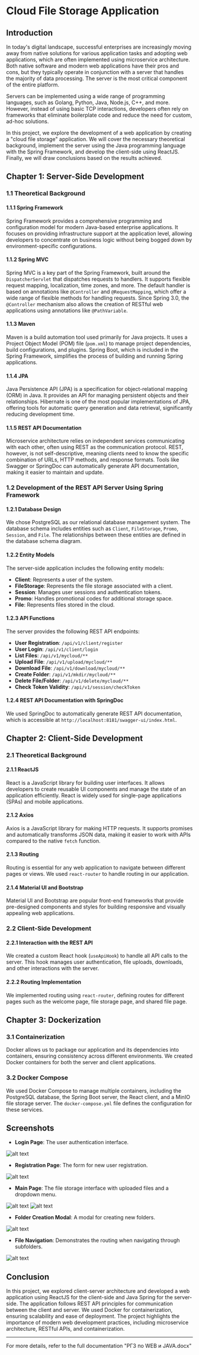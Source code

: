 # Cloud File Storage Application

## Introduction

In today's digital landscape, successful enterprises are increasingly moving away from native solutions for various application tasks and adopting web applications, which are often implemented using microservice architecture. Both native software and modern web applications have their pros and cons, but they typically operate in conjunction with a server that handles the majority of data processing. The server is the most critical component of the entire platform.

Servers can be implemented using a wide range of programming languages, such as Golang, Python, Java, Node.js, C++, and more. However, instead of using basic TCP interactions, developers often rely on frameworks that eliminate boilerplate code and reduce the need for custom, ad-hoc solutions.

In this project, we explore the development of a web application by creating a "cloud file storage" application. We will cover the necessary theoretical background, implement the server using the Java programming language with the Spring Framework, and develop the client-side using ReactJS. Finally, we will draw conclusions based on the results achieved.

## Chapter 1: Server-Side Development

### 1.1 Theoretical Background

#### 1.1.1 Spring Framework

Spring Framework provides a comprehensive programming and configuration model for modern Java-based enterprise applications. It focuses on providing infrastructure support at the application level, allowing developers to concentrate on business logic without being bogged down by environment-specific configurations.

#### 1.1.2 Spring MVC

Spring MVC is a key part of the Spring Framework, built around the `DispatcherServlet` that dispatches requests to handlers. It supports flexible request mapping, localization, time zones, and more. The default handler is based on annotations like `@Controller` and `@RequestMapping`, which offer a wide range of flexible methods for handling requests. Since Spring 3.0, the `@Controller` mechanism also allows the creation of RESTful web applications using annotations like `@PathVariable`.

#### 1.1.3 Maven

Maven is a build automation tool used primarily for Java projects. It uses a Project Object Model (POM) file (`pom.xml`) to manage project dependencies, build configurations, and plugins. Spring Boot, which is included in the Spring Framework, simplifies the process of building and running Spring applications.

#### 1.1.4 JPA

Java Persistence API (JPA) is a specification for object-relational mapping (ORM) in Java. It provides an API for managing persistent objects and their relationships. Hibernate is one of the most popular implementations of JPA, offering tools for automatic query generation and data retrieval, significantly reducing development time.

#### 1.1.5 REST API Documentation

Microservice architecture relies on independent services communicating with each other, often using REST as the communication protocol. REST, however, is not self-descriptive, meaning clients need to know the specific combination of URLs, HTTP methods, and response formats. Tools like Swagger or SpringDoc can automatically generate API documentation, making it easier to maintain and update.

### 1.2 Development of the REST API Server Using Spring Framework

#### 1.2.1 Database Design

We chose PostgreSQL as our relational database management system. The database schema includes entities such as `Client`, `FileStorage`, `Promo`, `Session`, and `File`. The relationships between these entities are defined in the database schema diagram.

#### 1.2.2 Entity Models

The server-side application includes the following entity models:

- **Client**: Represents a user of the system.
- **FileStorage**: Represents the file storage associated with a client.
- **Session**: Manages user sessions and authentication tokens.
- **Promo**: Handles promotional codes for additional storage space.
- **File**: Represents files stored in the cloud.

#### 1.2.3 API Functions

The server provides the following REST API endpoints:

- **User Registration**: `/api/v1/client/register`
- **User Login**: `/api/v1/client/login`
- **List Files**: `/api/v1/mycloud/**`
- **Upload File**: `/api/v1/upload/mycloud/**`
- **Download File**: `/api/v1/download/mycloud/**`
- **Create Folder**: `/api/v1/mkdir/mycloud/**`
- **Delete File/Folder**: `/api/v1/delete/mycloud/**`
- **Check Token Validity**: `/api/v1/session/checkToken`

#### 1.2.4 REST API Documentation with SpringDoc

We used SpringDoc to automatically generate REST API documentation, which is accessible at `http://localhost:8181/swagger-ui/index.html`.

## Chapter 2: Client-Side Development

### 2.1 Theoretical Background

#### 2.1.1 ReactJS

React is a JavaScript library for building user interfaces. It allows developers to create reusable UI components and manage the state of an application efficiently. React is widely used for single-page applications (SPAs) and mobile applications.

#### 2.1.2 Axios

Axios is a JavaScript library for making HTTP requests. It supports promises and automatically transforms JSON data, making it easier to work with APIs compared to the native `fetch` function.

#### 2.1.3 Routing

Routing is essential for any web application to navigate between different pages or views. We used `react-router` to handle routing in our application.

#### 2.1.4 Material UI and Bootstrap

Material UI and Bootstrap are popular front-end frameworks that provide pre-designed components and styles for building responsive and visually appealing web applications.

### 2.2 Client-Side Development

#### 2.2.1 Interaction with the REST API

We created a custom React hook (`useApiHook`) to handle all API calls to the server. This hook manages user authentication, file uploads, downloads, and other interactions with the server.

#### 2.2.2 Routing Implementation

We implemented routing using `react-router`, defining routes for different pages such as the welcome page, file storage page, and shared file page.

## Chapter 3: Dockerization

### 3.1 Containerization

Docker allows us to package our application and its dependencies into containers, ensuring consistency across different environments. We created Docker containers for both the server and client applications.

### 3.2 Docker Compose

We used Docker Compose to manage multiple containers, including the PostgreSQL database, the Spring Boot server, the React client, and a MinIO file storage server. The `docker-compose.yml` file defines the configuration for these services.

## Screenshots

- **Login Page**: The user authentication interface.

![alt text](./image1.png)

- **Registration Page**: The form for new user registration.

![alt text](./image2.png)

- **Main Page**: The file storage interface with uploaded files and a dropdown menu.

![alt text](./image3.png)
![alt text](./image4.png)

- **Folder Creation Modal**: A modal for creating new folders.

![alt text](./image5.png)


- **File Navigation**: Demonstrates the routing when navigating through subfolders.

![alt text](./image6.png)


## Conclusion

In this project, we explored client-server architecture and developed a web application using ReactJS for the client-side and Java Spring for the server-side. The application follows REST API principles for communication between the client and server. We used Docker for containerization, ensuring scalability and ease of deployment. The project highlights the importance of modern web development practices, including microservice architecture, RESTful APIs, and containerization.

---

For more details, refer to the full documentation "РГЗ по WEB и JAVA.docx"